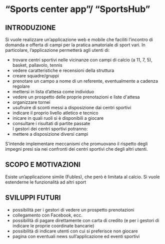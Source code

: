 # “Sports center app”/ “SportsHub”

## INTRODUZIONE
Si vuole realizzare un’applicazione web e mobile che faciliti l’incontro di domanda e offerta di campi per la pratica amatoriale di sport vari. In particolare, l’applicazione permetterà agli utenti di:
- trovare centri sportivi nelle vicinanze con campi di calcio (a 11, 7, 5), basket, pallavolo, tennis
- vedere caratteristiche e recensioni della struttura
- creare squadre/gruppi
- prenotare un campo a nome di un referente, eventualmente a cadenza regolare
- mettersi in lista d’attesa come individuo
- vedere un prospetto delle proprie prenotazioni e liste d'attesa
- organizzare tornei
- usufruire di sconti messi a disposizione dai centri sportivi
- indicare il proprio livello atletico e tecnico
- inicare in quali ruoli si è disponibili a giocare
- consultare i risultati di partite passate  
I gestori dei centri sportivi potranno:
- mettere a disposizione diversi campi

S’intende implementare meccanismi che promuovano il rispetto degli impegni presi sia nei confronti dei centri sportivi che degli altri utenti.

## SCOPO E MOTIVAZIONI
Esiste un’applicazione simile (Fubles), che però è limitata al calcio. Si vuole estenderne le funzionalità ad altri sport

## SVILUPPI FUTURI
- possibilità per i gestori di vedere un prospetto prenotazioni
- collegamento con Facebook, ecc.
- possibilità di pagare direttamente con carta di credito (e per i gestori di indicare le proprie coordinate bancarie)
- possibilità di indicare utenti con cui si preferisce non giocare
- pagina con eventuali news sull’applicazione ed eventi sportivi
